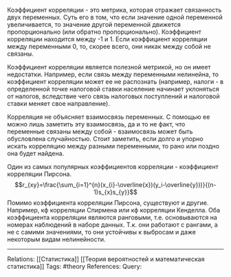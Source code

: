 Коэффициент корреляции - это метрика, которая отражает связанность двух переменных. Суть его в том, что если значение одной переменной увеличивается, то значение другой переменной движется пропорционально (или обратно пропорционально). Коэффициент корреляции находится между -1 и 1. Если коэффициент корреляции между переменными 0, то, скорее всего, они никак между собой не связаны.

Коэффициент корреляции является полезной метрикой, но он имеет недостатки. Например, если связь между переменными нелинейна, то коэффициент корреляции может ее не распознать (например, налоги - в определенной точке налоговой ставки население начинает уклоняться от налогов, вследствие чего связь налоговых поступлений и налоговой ставки меняет свое направление). 

Корреляция не объясняет взаимосвязь переменных. С помощью ее можно лишь заметить эту взаимосвязь, да и то не факт, что переменные связаны между собой - взаимосвязь может быть обусловлена случайностью. Стоит заметить, если долго и упорно искать корреляцию между разными переменными, то рано или поздно она будет найдена. 

Один из самых популярных коэффициентов корреляции - коэффициент корреляции Пирсона.
$$r_{xy}=\frac{\sum_{i=1}^{n}(x_{i}-\overline{x})(y_i-\overline{y}))}{(n-1)s_{x}s_{y}}$$
Помимо коэффициента корреляции Пирсона, существуют и другие. Например, кф корреляции Спирмена или кф корреляции Кенделла. Оба коэффициента корреляции являются ранговыми, т.е. основываются на номерах наблюдений в наборе данных. Т.к. они работают с рангами, а не с самими значениями, то они устойчивы к выбросам и даже некоторым видам нелинейности. 

___
Relations: [[Статистика]] [[Теория вероятностей и математическая статистика]] 
Tags: #theory 
References: 
Query: 